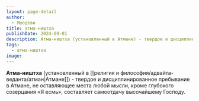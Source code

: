 ```yaml
---
layout: page-detail
author:
  - Яшодеви
title: атма-ништха
publishDate: 2024-09-01
description: Атма-ништха (установленный в Атмане) - твердое и дисциплинированное пребывание в Атмане, не оставляющее места любой мысли, кроме глубокого созерцания «Я есмь», составляет самоотдачу высочайшему Господу.
tags:
  - атма-ништха
image:
---
```

**Атма-ништха** (установленный в [[религия и философия/адвайта-веданта/атман|Атмане]]) - твердое и дисциплинированное пребывание в Атмане, не оставляющее места любой мысли, кроме глубокого созерцания «Я есмь», составляет самоотдачу высочайшему Господу.


